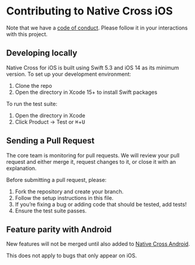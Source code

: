 # Contributing to Native Cross iOS

Note that we have a [code of conduct](/CODE_OF_CONDUCT.md). Please follow it in your interactions with this project.

## Developing locally

Native Cross for iOS is built using Swift 5.3 and iOS 14 as its minimum version. To set up your development environment:

1. Clone the repo
1. Open the directory in Xcode 15+ to install Swift packages

To run the test suite:

1. Open the directory in Xcode
1. Click Product → Test or <kbd>⌘</kbd>+<kbd>U</kbd>

## Sending a Pull Request

The core team is monitoring for pull requests. We will review your pull request and either merge it, request changes to it, or close it with an explanation.

Before submitting a pull request, please:

1. Fork the repository and create your branch.
2. Follow the setup instructions in this file.
3. If you’re fixing a bug or adding code that should be tested, add tests!
4. Ensure the test suite passes.

## Feature parity with Android

New features will not be merged until also added to [Native Cross Android](https://github.com/NativeCrossd/NativeCross-native-android).

This does not apply to bugs that only appear on iOS.
